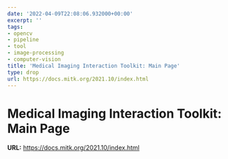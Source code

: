 ```yaml
---
date: '2022-04-09T22:08:06.932000+00:00'
excerpt: ''
tags:
- opencv
- pipeline
- tool
- image-processing
- computer-vision
title: 'Medical Imaging Interaction Toolkit: Main Page'
type: drop
url: https://docs.mitk.org/2021.10/index.html
---
```


# Medical Imaging Interaction Toolkit: Main Page

**URL:** https://docs.mitk.org/2021.10/index.html
